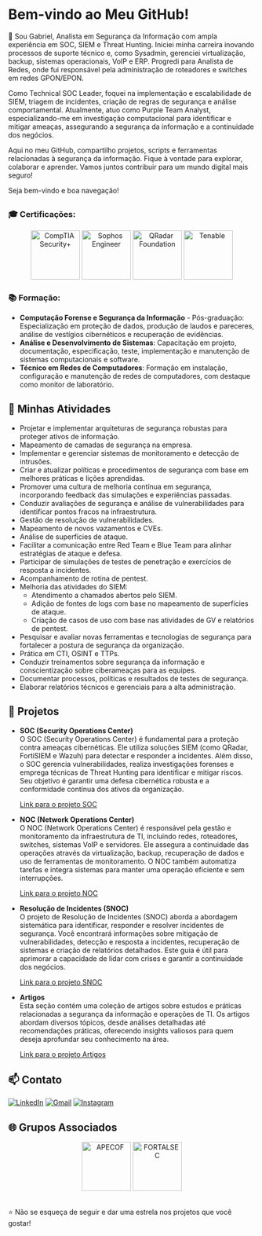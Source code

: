 # Bem-vindo ao Meu GitHub!

👋 Sou Gabriel, Analista em Segurança da Informação com ampla experiência em SOC, SIEM e Threat Hunting. Iniciei minha carreira inovando processos de suporte técnico e, como Sysadmin, gerenciei virtualização, backup, sistemas operacionais, VoIP e ERP. Progredi para Analista de Redes, onde fui responsável pela administração de roteadores e switches em redes GPON/EPON.

Como Technical SOC Leader, foquei na implementação e escalabilidade de SIEM, triagem de incidentes, criação de regras de segurança e análise comportamental. Atualmente, atuo como Purple Team Analyst, especializando-me em investigação computacional para identificar e mitigar ameaças, assegurando a segurança da informação e a continuidade dos negócios.

Aqui no meu GitHub, compartilho projetos, scripts e ferramentas relacionadas à segurança da informação. Fique à vontade para explorar, colaborar e aprender. Vamos juntos contribuir para um mundo digital mais seguro!

Seja bem-vindo e boa navegação!
##
### 🎓 Certificações:
<p align="center">
  <img src="https://images.credly.com/size/340x340/images/74790a75-8451-400a-8536-92d792c5184a/CompTIA_Security_2Bce.png" alt="CompTIA Security+" width="100" height="100"/>
  <img src="https://images.credly.com/size/340x340/images/066da2d7-4808-4f43-a1b9-f32f13872084/image.png" alt="Sophos Engineer" width="100" height="100"/>
  <img src="https://images.credly.com/size/340x340/images/22a0ece5-ff05-4594-8320-25e55e9ae203/image.png" alt="QRadar Foundation" width="100" height="100"/>
  <img src="https://media.licdn.com/dms/image/C560BAQEB6dJsFp9yCQ/company-logo_200_200/0/1630670621920/tenableinc_logo?e=1730332800&v=beta&t=eOz0E4u7aMxM1uk2mSNFFTxsckxzQXJ7sWr2DvDWaUE" alt="Tenable" width="100" height="100"/>
</p>

### 📚 Formação:
- **Computação Forense e Segurança da Informação** - Pós-graduação: Especialização em proteção de dados, produção de laudos e pareceres, análise de vestígios cibernéticos e recuperação de evidências.
- **Análise e Desenvolvimento de Sistemas**: Capacitação em projeto, documentação, especificação, teste, implementação e manutenção de sistemas computacionais e software.
- **Técnico em Redes de Computadores**: Formação em instalação, configuração e manutenção de redes de computadores, com destaque como monitor de laboratório.

## 💼 Minhas Atividades

- Projetar e implementar arquiteturas de segurança robustas para proteger ativos de informação.
- Mapeamento de camadas de segurança na empresa.
- Implementar e gerenciar sistemas de monitoramento e detecção de intrusões.
- Criar e atualizar políticas e procedimentos de segurança com base em melhores práticas e lições aprendidas.
- Promover uma cultura de melhoria contínua em segurança, incorporando feedback das simulações e experiências passadas.
- Conduzir avaliações de segurança e análise de vulnerabilidades para identificar pontos fracos na infraestrutura.
- Gestão de resolução de vulnerabilidades.
- Mapeamento de novos vazamentos e CVEs.
- Análise de superfícies de ataque.
- Facilitar a comunicação entre Red Team e Blue Team para alinhar estratégias de ataque e defesa.
- Participar de simulações de testes de penetração e exercícios de resposta a incidentes.
- Acompanhamento de rotina de pentest.
- Melhoria das atividades do SIEM:
  - Atendimento a chamados abertos pelo SIEM.
  - Adição de fontes de logs com base no mapeamento de superfícies de ataque.
  - Criação de casos de uso com base nas atividades de GV e relatórios de pentest.
- Pesquisar e avaliar novas ferramentas e tecnologias de segurança para fortalecer a postura de segurança da organização.
- Prática em CTI, OSINT e TTPs.
- Conduzir treinamentos sobre segurança da informação e conscientização sobre ciberameaças para as equipes.
- Documentar processos, políticas e resultados de testes de segurança.
- Elaborar relatórios técnicos e gerenciais para a alta administração.

## 🚀 Projetos

- **SOC (Security Operations Center)**  
  O SOC (Security Operations Center) é fundamental para a proteção contra ameaças cibernéticas. Ele utiliza soluções SIEM (como QRadar, FortiSIEM e Wazuh) para detectar e responder a incidentes. Além disso, o SOC gerencia vulnerabilidades, realiza investigações forenses e emprega técnicas de Threat Hunting para identificar e mitigar riscos. Seu objetivo é garantir uma defesa cibernética robusta e a conformidade contínua dos ativos da organização.

  [Link para o projeto SOC](https://github.com/4N4L1St4/4N4L1St4/blob/main/Security%20Operation%20Center/SOC.md)

- **NOC (Network Operations Center)**  
  O NOC (Network Operations Center) é responsável pela gestão e monitoramento da infraestrutura de TI, incluindo redes, roteadores, switches, sistemas VoIP e servidores. Ele assegura a continuidade das operações através da virtualização, backup, recuperação de dados e uso de ferramentas de monitoramento. O NOC também automatiza tarefas e integra sistemas para manter uma operação eficiente e sem interrupções.

  [Link para o projeto NOC](https://github.com/4N4L1St4/4N4L1St4/blob/main/Network%20Operation%20Center/NOC.md)

- **Resolução de Incidentes (SNOC)**  
  O projeto de Resolução de Incidentes (SNOC) aborda a abordagem sistemática para identificar, responder e resolver incidentes de segurança. Você encontrará informações sobre mitigação de vulnerabilidades, detecção e resposta a incidentes, recuperação de sistemas e criação de relatórios detalhados. Este guia é útil para aprimorar a capacidade de lidar com crises e garantir a continuidade dos negócios.

  [Link para o projeto SNOC](https://github.com/4N4L1St4/4N4L1St4/blob/main/War%20Room/SNOC.md)

- **Artigos**  
  Esta seção contém uma coleção de artigos sobre estudos e práticas relacionadas a segurança da informação e operações de TI. Os artigos abordam diversos tópicos, desde análises detalhadas até recomendações práticas, oferecendo insights valiosos para quem deseja aprofundar seu conhecimento na área.

  [Link para o projeto Artigos](https://github.com/4N4L1St4/4N4L1St4/blob/main/Artigos%20de%20Estudo/Artigo.md)




## 📫 Contato

[![LinkedIn](https://img.shields.io/badge/-LinkedIn-%230077B5?style=for-the-badge&logo=linkedin&logoColor=white)](https://www.linkedin.com/in/gabriel-oliveira-215812184/)
[![Gmail](https://img.shields.io/badge/-Gmail-%23333?style=for-the-badge&logo=gmail&logoColor=white)](mailto:noc@controleti.net)
[![Instagram](https://img.shields.io/badge/-Instagram-%23E4405F?style=for-the-badge&logo=instagram&logoColor=white)](https://www.instagram.com/analistagabriel.exe/)

## 🌐 Grupos Associados

<p align="center">
  <img src="https://apecof.org.br/images/APECOF/APECOF_JPG.jpeg" alt="APECOF" width="100" height="100"/>
  <img src="https://media.licdn.com/dms/image/D4D0BAQE7T1lh7KL4LA/company-logo_200_200/0/1706533102362/fortalsec_logo?e=1730332800&v=beta&t=sr9fRz9IHsoRYZcZ3meVsI1n69hCou6BVc1Mwrdcsck" alt="FORTALSEC" width="100" height="100"/>
</p>

##

⭐️ Não se esqueça de seguir e dar uma estrela nos projetos que você gostar!
